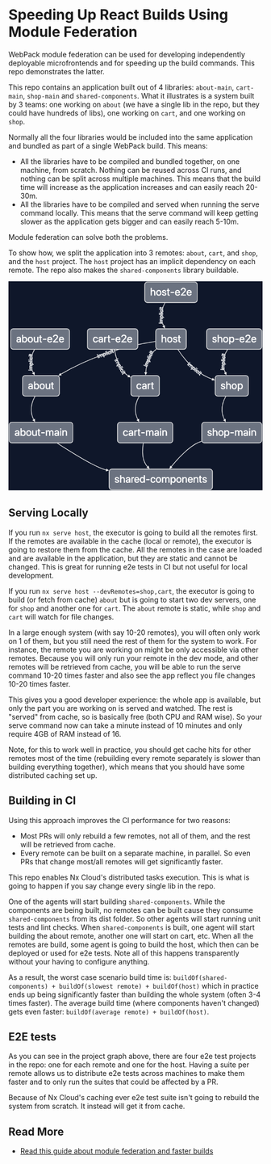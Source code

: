 # Speeding Up React Builds Using Module Federation

WebPack module federation can be used for developing independently deployable microfrontends and for speeding up the
build commands. This repo demonstrates the latter.

This repo contains an application built out of 4 libraries: `about-main`, `cart-main`, `shop-main`
and `shared-components`. What it illustrates is a system built by 3 teams: one working on `about` (we have a single lib
in the repo, but they could have hundreds of libs), one working on `cart`, and one working on `shop`.

Normally all the four libraries would be included into the same application and bundled as part of a single WebPack
build. This means:

* All the libraries have to be compiled and bundled together, on one machine, from scratch. Nothing can be reused across
  CI runs, and nothing can be split across multiple machines. This means that the build time will increase as the
  application increases and can easily reach 20-30m.
* All the libraries have to be compiled and served when running the serve command locally. This means that the serve
  command will keep getting slower as the application gets bigger and can easily reach 5-10m.

Module federation can solve both the problems.

To show how, we split the application into 3 remotes: `about`, `cart`, and `shop`, and the `host` project. The `host`
project has an implicit dependency on each remote. The repo also makes the `shared-components` library buildable.

![Project graph](./readme-assets/graph.png)

## Serving Locally

If you run `nx serve host`, the executor is going to build all the remotes first. If the remotes are available in the
cache (local or remote), the executor is going to restore them from the cache. All the remotes in the case are loaded and are
available in the application, but they are static and cannot be changed. This is great for running e2e tests in CI
but not useful for local development.

If you run `nx serve host --devRemotes=shop,cart`, the executor is going to build (or fetch from cache) `about` but
is going to start two dev servers, one for `shop` and another one for `cart`. The `about` remote is static, while `shop` and `cart` will watch
for file changes.

In a large enough system (with say 10-20 remotes), you will often only work on 1 of them, but you still need the rest of
them for the system to work. For instance, the remote you are working on might be only accessible via other remotes.
Because you will only run your remote in the dev mode, and other remotes will be retrieved from cache, you will be able
to run the serve command 10-20 times faster and also see the app reflect you file changes 10-20 times faster.

This gives you a good developer experience: the whole app is available, but only the part you are working on is
served and watched. The rest is "served" from cache, so is basically free (both CPU and RAM wise). So your serve command now can take a minute instead of 10 minutes and only require 4GB of RAM instead of 16.

Note, for this to work well in practice, you should get cache hits for other remotes most of the time (rebuilding every remote separately is slower than building everything together), which means that you should have some distributed caching set up.

## Building in CI

Using this approach improves the CI performance for two reasons:

* Most PRs will only rebuild a few remotes, not all of them, and the rest will be retrieved from cache.
* Every remote can be built on a separate machine, in parallel. So even PRs that change most/all remotes will get
  significantly faster.

This repo enables Nx Cloud's distributed tasks execution. This is what is going to happen if you say change every single lib in the repo.

One of the agents will start building `shared-components`. While the components are being built, no remotes can be built cause they consume `shared-components` from its dist folder. So other agents will start running unit tests and lint checks. When `shared-components` is built, one agent will start building the about remote, another one will start on cart, etc. When all the remotes are build, some agent is going to build the host, which then can be deployed or used for e2e tests. Note all of this happens transparently without your having to configure anything.

As a result, the worst case scenario build time is: `buildOf(shared-components) + buildOf(slowest remote) + buildOf(host)` which in practice ends up being significantly faster than building the whole system (often 3-4 times faster). The average build time (where components haven't changed) gets even faster: `buildOf(average remote) + buildOf(host)`.

## E2E tests

As you can see in the project graph above, there are four e2e test projects in the repo: one for each remote and one for the host. Having a suite per remote allows us to distribute e2e tests across machines to make them faster and to only run the suites that could be affected by a PR.

Because of Nx Cloud's caching ever e2e test suite isn't going to rebuild the system from scratch. It instead will get it from cache.

## Read More

* [Read this guide about module federation and faster builds](https://nx.dev/module-federation/faster-builds)